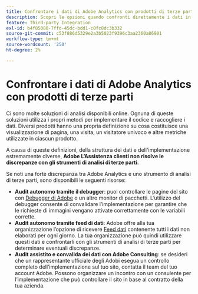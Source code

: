 ```yaml
---
title: Confrontare i dati di Adobe Analytics con prodotti di terze parti
description: Scopri le opzioni quando confronti direttamente i dati in Adobe Analytics con quelli raccolti da altre soluzioni Analytics.
feature: Third-party Integration
exl-id: b4f85088-7ffd-45dc-bdd1-c0fc8dc3b332
source-git-commit: c53f886d5329e2a3b5023f9396c3aa2360a86901
workflow-type: tm+mt
source-wordcount: '250'
ht-degree: 2%

---
```


# Confrontare i dati di Adobe Analytics con prodotti di terze parti

Ci sono molte soluzioni di analisi disponibili online. Ognuna di queste soluzioni utilizza i propri metodi per implementare il codice e raccogliere i dati. Diversi prodotti hanno una propria definizione su cosa costituisce una visualizzazione di pagina, una visita, un visitatore univoco e altre metriche utilizzate in ciascun prodotto.

A causa di queste definizioni, della struttura dei dati e dell&#39;implementazione estremamente diverse, **Adobe L’Assistenza clienti non risolve le discrepanze con gli strumenti di analisi di terze parti.**

Se noti una forte discrepanza tra Adobe Analytics e uno strumento di analisi di terze parti, sono disponibili le seguenti risorse:

* **Audit autonomo tramite il debugger**: puoi controllare le pagine del sito con [Debugger di Adobe](https://experienceleague.adobe.com/docs/debugger/using/experience-cloud-debugger.html?lang=it) o un altro monitor di pacchetti. L’utilizzo del debugger consente di convalidare l’implementazione per garantire che le richieste di immagini vengano attivate correttamente con le variabili corrette.
* **Audit autonomo tramite feed di dati**: Adobe offre alla tua organizzazione l’opzione di ricevere [Feed dati](/help/export/analytics-data-feed/data-feed-overview.md) contenente tutti i dati non elaborati per ogni giorno. La tua organizzazione può quindi utilizzare questi dati e confrontarli con gli strumenti di analisi di terze parti per determinare eventuali discrepanze.
* **Audit assistito e convalida dei dati con Adobe Consulting**: se desideri che un rappresentante ufficiale degli Adobi esegua un controllo completo dell’implementazione sul tuo sito, contatta il team del tuo account Adobe. Possono organizzare un incontro con un consulente per l’implementazione che può controllare il sito in base al contratto della tua azienda.
